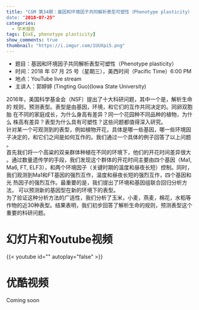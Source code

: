 ```yaml
---
title: "CGM 第34期：基因和环境因子共同解析表型可塑性（Phenotype plasticity）
date: "2018-07-25"
categories:
  - 学术报告
tags: [GxE, phenotype plasticity]
show_comments: true
thumbnail: "https://i.imgur.com/1UUXpi5.png"
---
```


- 题目：基因和环境因子共同解析表型可塑性（Phenotype plasticity）
- 时间：2018 年 07 月 25 号（星期三），美西时间（Pacific Time）6:00 PM
- 地点：YouTube live stream 
- 主讲人：郭婷婷 (Tingting Guo)(Iowa State University)

2016年，美国科学基金会（NSF）提出了十大科研问题，其中一个是，解析生命的
规则，预测表型。表型是由基因，环境，和它们的互作共同决定的。同卵双胞胎
在不同的家庭成长，为什么身高有差异？同一个花园种不同品种的植物，为什么
株高有差异？表型为什么具有可塑性？这些问题都值得深入研究。<br>
针对某一个可观测到的表型，例如植物开花，具体是哪一些基因，哪一些环境因
子决定的，和它们之间是如何互作的。我们通过一个具体的例子回答了以上问题
。<br>
首先我们将一个高粱的双亲群体种植在不同的环境下，他们的开花时间差异很大
。通过数量遗传学的手段，我们发现这个群体的开花时间主要由四个基因（Ma1,
Ma6, FT, ELF3），和两个环境因子（关键时期的温度和昼夜长短）控制。同时，
我们观测到Ma1和FT基因的强烈互作，温度和昼夜长短的强烈互作，四个基因和光
热因子的强烈互作。最重要的是，我们提出了环境和基因组联合回归分析方法，
可以预测新的基因型在新的环境下的表型。<br>
为了验证这种分析方法的广适性，我们分析了玉米，小麦，燕麦，棉花，水稻等
作物的近30种表型。结果表明，我们初步回答了解析生命的规则，预测表型这个
重要的科研问题。

# 幻灯片和Youtube视频

{{< youtube id="" autoplay="false" >}}


# 优酷视频

Coming soon
